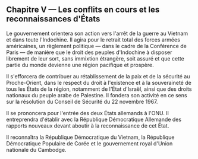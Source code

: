 ## Chapitre V — Les conflits en cours et les reconnaissances d'États

Le gouvernement orientera son action vers l'arrêt de la guerre au Vietnam et
dans toute l'Indochine. Il agira pour le retrait total des forces armées
américaines, un règlement politique — dans le cadre de la Conférence de Paris
— de manière que le droit des peuples d'Indochine à disposer librement de leur
sort, sans immixtion étrangère, soit assuré et que cette partie du monde
devienne une région pacifique et prospère.

Il s'efforcera de contribuer au rétablissement de la paix et de la sécurité au
Proche-Orient, dans le respect du droit à l'existence et à la souveraineté de
tous les États de la région, notamment de l'État d'Israël, ainsi que des
droits nationaux du peuple arabe de Palestine. Il fondera son activité en ce
sens sur la résolution du Conseil de Sécurité du 22 novembre 1967.

Il se prononcera pour l'entrée des deux États allemands à l'ONU. Il
entreprendra d'établir avec la République Démocratique Allemande des rapports
nouveaux devant aboutir à la reconnaissance de cet État.

Il reconnaîtra la République Démocratique du Vietnam, la République
Démocratique Populaire de Corée et le gouvernement royal d'Union nationale du
Cambodge.
